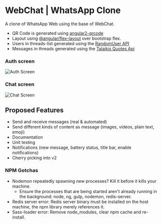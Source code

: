 # WebChat | WhatsApp Clone

A clone of WhatsApp Web using the base of WebChat.

- QR Code is generated using [angular2-qrcode](https://www.npmjs.com/package/angular2-qrcode)
- Layout using [@angular/flex-layout](https://github.com/angular/flex-layout) over bootstrap flex.
- Users in threads-list generated using the [RandomUser API](https://randomuser.me/)
- Messages in threads generated using the [Talaikis Quotes Api](https://talaikis.com/api/quotes/)

### Auth screen

![Auth Screen](src/assets/auth.png)

### Chat screen

![Chat Screen](src/assets/chat.png)

## Proposed Features

- Send and receive messages (real & automated)
- Send different kinds of content as message (images, videos, plain text, emoji)
- Documentation
- Unit testing
- Notifications (new message, battery status, title bar, enable notifications)
- Cherry picking into v2

### NPM Gotchas

- Nodemon repeatedly spawning new processes? Kill it before it kills your machine.
  - Ensure the processes that are being started aren't already running in the background: node, ng, gulp, nodemon, redis-server.
- Redis server error: Redis server binary must be installed on the host machine, the npm library merely references it.
- Sass-loader error: Remove node_modules, clear npm cache and re-install.
